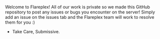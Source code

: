 Welcome to Flareplex! All of our work is private so we made this GitHub repository to post any issues or bugs
you encounter on the server! Simply add an issue on the issues tab and the Flareplex team will work to
resolve them for you :)

- Take Care, Submissive.
